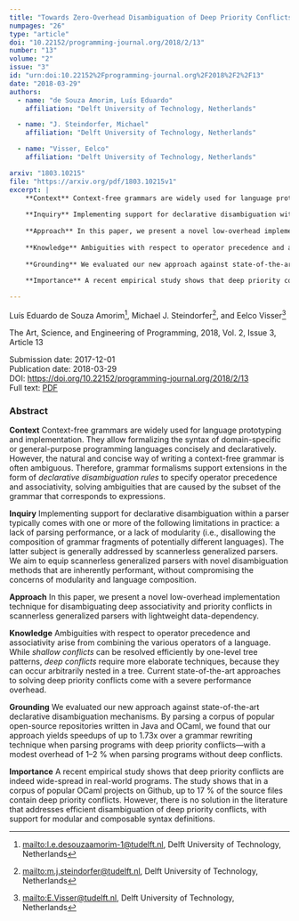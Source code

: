 ```yaml
---
title: "Towards Zero-Overhead Disambiguation of Deep Priority Conflicts"
numpages: "26"
type: "article"
doi: "10.22152/programming-journal.org/2018/2/13"
number: "13"
volume: "2"
issue: "3"
id: "urn:doi:10.22152%2Fprogramming-journal.org%2F2018%2F2%2F13"
date: "2018-03-29"
authors: 
  - name: "de Souza Amorim, Luís Eduardo"
    affiliation: "Delft University of Technology, Netherlands"

  - name: "J. Steindorfer, Michael"
    affiliation: "Delft University of Technology, Netherlands"

  - name: "Visser, Eelco"
    affiliation: "Delft University of Technology, Netherlands"

arxiv: "1803.10215"
file: "https://arxiv.org/pdf/1803.10215v1"
excerpt: |
    **Context** Context-free grammars are widely used for language prototyping and implementation. They allow formalizing the syntax of domain-specific or general-purpose programming languages concisely and declaratively. However, the natural and concise way of writing a context-free grammar is often ambiguous. Therefore, grammar formalisms support extensions in the form of *declarative disambiguation rules* to specify operator precedence and associativity, solving ambiguities that are caused by the subset of the grammar that corresponds to expressions.
    
    **Inquiry** Implementing support for declarative disambiguation within a parser typically comes with one or more of the following limitations in practice: a lack of parsing performance, or a lack of modularity (i.e., disallowing the composition of grammar fragments of potentially different languages). The latter subject is generally addressed by scannerless generalized parsers. We aim to equip scannerless generalized parsers with novel disambiguation methods that are inherently performant, without compromising the concerns of modularity and language composition.
    
    **Approach** In this paper, we present a novel low-overhead implementation technique for disambiguating deep associativity and priority conflicts in scannerless generalized parsers with lightweight data-dependency.
    
    **Knowledge** Ambiguities with respect to operator precedence and associativity arise from combining the various operators of a language. While *shallow conflicts* can be resolved efficiently by one-level tree patterns, *deep conflicts* require more elaborate techniques, because they can occur arbitrarily nested in a tree. Current state-of-the-art approaches to solving deep priority conflicts come with a severe performance overhead.
    
    **Grounding** We evaluated our new approach against state-of-the-art declarative disambiguation mechanisms. By parsing a corpus of popular open-source repositories written in Java and OCaml, we found that our approach yields speedups of up to 1.73x over a grammar rewriting technique when parsing programs with deep priority conflicts—with a modest overhead of 1–2 % when parsing programs without deep conflicts.
    
    **Importance** A recent empirical study shows that deep priority conflicts are indeed wide-spread in real-world programs. The study shows that in a corpus of popular OCaml projects on Github, up to 17 % of the source files contain deep priority conflicts. However, there is no solution in the literature that addresses efficient disambiguation of deep priority conflicts, with support for modular and composable syntax definitions.

---
```

Luís Eduardo de Souza Amorim[^1], Michael J. Steindorfer[^2], and Eelco Visser[^3]

The Art, Science, and Engineering of Programming, 2018, Vol. 2, Issue 3, Article 13

Submission date: 2017-12-01  
Publication date: 2018-03-29  
DOI: <https://doi.org/10.22152/programming-journal.org/2018/2/13>  
Full text: [PDF](https://arxiv.org/pdf/1803.10215v1)  


### Abstract
**Context** Context-free grammars are widely used for language prototyping and implementation. They allow formalizing the syntax of domain-specific or general-purpose programming languages concisely and declaratively. However, the natural and concise way of writing a context-free grammar is often ambiguous. Therefore, grammar formalisms support extensions in the form of *declarative disambiguation rules* to specify operator precedence and associativity, solving ambiguities that are caused by the subset of the grammar that corresponds to expressions.

**Inquiry** Implementing support for declarative disambiguation within a parser typically comes with one or more of the following limitations in practice: a lack of parsing performance, or a lack of modularity (i.e., disallowing the composition of grammar fragments of potentially different languages). The latter subject is generally addressed by scannerless generalized parsers. We aim to equip scannerless generalized parsers with novel disambiguation methods that are inherently performant, without compromising the concerns of modularity and language composition.

**Approach** In this paper, we present a novel low-overhead implementation technique for disambiguating deep associativity and priority conflicts in scannerless generalized parsers with lightweight data-dependency.

**Knowledge** Ambiguities with respect to operator precedence and associativity arise from combining the various operators of a language. While *shallow conflicts* can be resolved efficiently by one-level tree patterns, *deep conflicts* require more elaborate techniques, because they can occur arbitrarily nested in a tree. Current state-of-the-art approaches to solving deep priority conflicts come with a severe performance overhead.

**Grounding** We evaluated our new approach against state-of-the-art declarative disambiguation mechanisms. By parsing a corpus of popular open-source repositories written in Java and OCaml, we found that our approach yields speedups of up to 1.73x over a grammar rewriting technique when parsing programs with deep priority conflicts—with a modest overhead of 1–2 % when parsing programs without deep conflicts.

**Importance** A recent empirical study shows that deep priority conflicts are indeed wide-spread in real-world programs. The study shows that in a corpus of popular OCaml projects on Github, up to 17 % of the source files contain deep priority conflicts. However, there is no solution in the literature that addresses efficient disambiguation of deep priority conflicts, with support for modular and composable syntax definitions.


[^1]: <mailto:l.e.desouzaamorim-1@tudelft.nl>, Delft University of Technology, Netherlands
[^2]: <mailto:m.j.steindorfer@tudelft.nl>, Delft University of Technology, Netherlands
[^3]: <mailto:E.Visser@tudelft.nl>, Delft University of Technology, Netherlands
